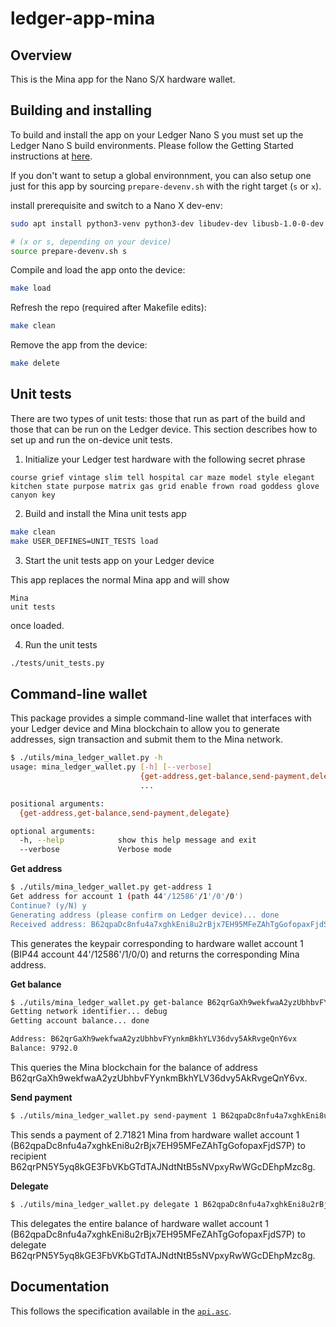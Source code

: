 # ledger-app-mina

## Overview
This is the Mina app for the Nano S/X hardware wallet.

## Building and installing
To build and install the app on your Ledger Nano S you must set up the Ledger Nano S build environments. Please follow the Getting Started instructions at [here](https://ledger.readthedocs.io/en/latest/userspace/getting_started.html).

If you don't want to setup a global environnment, you can also setup one just for this app by sourcing `prepare-devenv.sh` with the right target (`s` or `x`).

install prerequisite and switch to a Nano X dev-env:

```bash
sudo apt install python3-venv python3-dev libudev-dev libusb-1.0-0-dev

# (x or s, depending on your device)
source prepare-devenv.sh s
```

Compile and load the app onto the device:
```bash
make load
```

Refresh the repo (required after Makefile edits):
```bash
make clean
```

Remove the app from the device:
```bash
make delete
```

## Unit tests

There are two types of unit tests: those that run as part of the build
and those that can be run on the Ledger device.  This section describes
how to set up and run the on-device unit tests.

1. Initialize your Ledger test hardware with the following secret phrase

```
course grief vintage slim tell hospital car maze model style elegant kitchen state purpose matrix gas grid enable frown road goddess glove canyon key
```

2. Build and install the Mina unit tests app

```bash
make clean
make USER_DEFINES=UNIT_TESTS load
```

3. Start the unit tests app on your Ledger device

This app replaces the normal Mina app and will show

```
Mina
unit tests
```

once loaded.

4. Run the unit tests

```bash
./tests/unit_tests.py
```

## Command-line wallet

This package provides a simple command-line wallet that interfaces
with your Ledger device and Mina blockchain to allow you to generate
addresses, sign transaction and submit them to the Mina network.

```bash
$ ./utils/mina_ledger_wallet.py -h
usage: mina_ledger_wallet.py [-h] [--verbose]
                             {get-address,get-balance,send-payment,delegate}
                             ...

positional arguments:
  {get-address,get-balance,send-payment,delegate}

optional arguments:
  -h, --help            show this help message and exit
  --verbose             Verbose mode
```

**Get address**

```bash
$ ./utils/mina_ledger_wallet.py get-address 1
Get address for account 1 (path 44'/12586'/1'/0'/0')
Continue? (y/N) y
Generating address (please confirm on Ledger device)... done
Received address: B62qpaDc8nfu4a7xghkEni8u2rBjx7EH95MFeZAhTgGofopaxFjdS7P
```
This generates the keypair corresponding to hardware wallet account 1 (BIP44 account 44'/12586'/1/0/0) and returns the corresponding Mina address.

**Get balance**

```bash
$ ./utils/mina_ledger_wallet.py get-balance B62qrGaXh9wekfwaA2yzUbhbvFYynkmBkhYLV36dvy5AkRvgeQnY6vx
Getting network identifier... debug
Getting account balance... done

Address: B62qrGaXh9wekfwaA2yzUbhbvFYynkmBkhYLV36dvy5AkRvgeQnY6vx
Balance: 9792.0
```
This queries the Mina blockchain for the balance of address B62qrGaXh9wekfwaA2yzUbhbvFYynkmBkhYLV36dvy5AkRvgeQnY6vx.

**Send payment**

```bash
$ ./utils/mina_ledger_wallet.py send-payment 1 B62qpaDc8nfu4a7xghkEni8u2rBjx7EH95MFeZAhTgGofopaxFjdS7P B62qrPN5Y5yq8kGE3FbVKbGTdTAJNdtNtB5sNVpxyRwWGcDEhpMzc8g 2.71821
```

This sends a payment of 2.71821 Mina from hardware wallet account 1 (B62qpaDc8nfu4a7xghkEni8u2rBjx7EH95MFeZAhTgGofopaxFjdS7P) to recipient B62qrPN5Y5yq8kGE3FbVKbGTdTAJNdtNtB5sNVpxyRwWGcDEhpMzc8g.

**Delegate**

```bash
$ ./utils/mina_ledger_wallet.py delegate 1 B62qpaDc8nfu4a7xghkEni8u2rBjx7EH95MFeZAhTgGofopaxFjdS7P B62qrPN5Y5yq8kGE3FbVKbGTdTAJNdtNtB5sNVpxyRwWGcDEhpMzc8g --memo "Delegation is fun!"
```

This delegates the entire balance of hardware wallet account 1 (B62qpaDc8nfu4a7xghkEni8u2rBjx7EH95MFeZAhTgGofopaxFjdS7P) to delegate B62qrPN5Y5yq8kGE3FbVKbGTdTAJNdtNtB5sNVpxyRwWGcDEhpMzc8g.

## Documentation
This follows the specification available in the [`api.asc`](https://github.com/LedgerHQ/ledger-app-boilerplate/blob/master/doc/api.asc).
